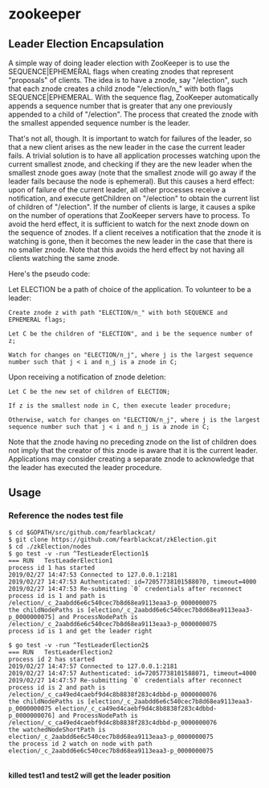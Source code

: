 # zookeeper

## Leader Election Encapsulation 

A simple way of doing leader election with ZooKeeper is to use the SEQUENCE|EPHEMERAL flags when creating znodes that represent "proposals" of clients. The idea is to have a znode, say "/election", such that each znode creates a child znode "/election/n_" with both flags SEQUENCE|EPHEMERAL. With the sequence flag, ZooKeeper automatically appends a sequence number that is greater that any one previously appended to a child of "/election". The process that created the znode with the smallest appended sequence number is the leader.

That's not all, though. It is important to watch for failures of the leader, so that a new client arises as the new leader in the case the current leader fails. A trivial solution is to have all application processes watching upon the current smallest znode, and checking if they are the new leader when the smallest znode goes away (note that the smallest znode will go away if the leader fails because the node is ephemeral). But this causes a herd effect: upon of failure of the current leader, all other processes receive a notification, and execute getChildren on "/election" to obtain the current list of children of "/election". If the number of clients is large, it causes a spike on the number of operations that ZooKeeper servers have to process. To avoid the herd effect, it is sufficient to watch for the next znode down on the sequence of znodes. If a client receives a notification that the znode it is watching is gone, then it becomes the new leader in the case that there is no smaller znode. Note that this avoids the herd effect by not having all clients watching the same znode.

Here's the pseudo code:

Let ELECTION be a path of choice of the application. To volunteer to be a leader:

    Create znode z with path "ELECTION/n_" with both SEQUENCE and EPHEMERAL flags;

    Let C be the children of "ELECTION", and i be the sequence number of z;

    Watch for changes on "ELECTION/n_j", where j is the largest sequence number such that j < i and n_j is a znode in C;

Upon receiving a notification of znode deletion:

    Let C be the new set of children of ELECTION;

    If z is the smallest node in C, then execute leader procedure;

    Otherwise, watch for changes on "ELECTION/n_j", where j is the largest sequence number such that j < i and n_j is a znode in C;

Note that the znode having no preceding znode on the list of children does not imply that the creator of this znode is aware that it is the current leader. Applications may consider creating a separate znode to acknowledge that the leader has executed the leader procedure. 

## Usage

### Reference the nodes test file

```shell
$ cd $GOPATH/src/github.com/fearblackcat/
$ git clone https://github.com/fearblackcat/zkElection.git
$ cd ./zkElection/nodes
$ go test -v -run ^TestLeaderElection1$
=== RUN   TestLeaderElection1
process id 1 has started
2019/02/27 14:47:53 Connected to 127.0.0.1:2181
2019/02/27 14:47:53 Authenticated: id=72057738101588070, timeout=4000
2019/02/27 14:47:53 Re-submitting `0` credentials after reconnect
process id is 1 and path is /election/_c_2aabdd6e6c540cec7b8d68ea9113eaa3-p_0000000075
the childNodePaths is [election/_c_2aabdd6e6c540cec7b8d68ea9113eaa3-p_0000000075] and ProcessNodePath is /election/_c_2aabdd6e6c540cec7b8d68ea9113eaa3-p_0000000075
process id is 1 and get the leader right

$ go test -v -run ^TestLeaderElection2$
=== RUN   TestLeaderElection2
process id 2 has started
2019/02/27 14:47:57 Connected to 127.0.0.1:2181
2019/02/27 14:47:57 Authenticated: id=72057738101588071, timeout=4000
2019/02/27 14:47:57 Re-submitting `0` credentials after reconnect
process id is 2 and path is /election/_c_ca49ed4caebf9d4c8b8838f283c4dbbd-p_0000000076
the childNodePaths is [election/_c_2aabdd6e6c540cec7b8d68ea9113eaa3-p_0000000075 election/_c_ca49ed4caebf9d4c8b8838f283c4dbbd-p_0000000076] and ProcessNodePath is /election/_c_ca49ed4caebf9d4c8b8838f283c4dbbd-p_0000000076
the watchedNodeShortPath is election/_c_2aabdd6e6c540cec7b8d68ea9113eaa3-p_0000000075
the process id 2 watch on node with path election/_c_2aabdd6e6c540cec7b8d68ea9113eaa3-p_0000000075


```
#### killed test1 and test2 will get the leader position
